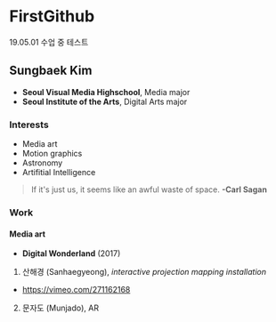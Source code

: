 # FirstGithub
19.05.01 수업 중 테스트

## Sungbaek Kim
 * **Seoul Visual Media Highschool**, Media major
 * **Seoul Institute of the Arts**, Digital Arts major

### Interests
 * Media art
 * Motion graphics
 * Astronomy
 * Artifitial Intelligence
 > If it's just us, it seems like an awful waste of space. **-Carl Sagan**


### Work
 #### Media art
 * **Digital Wonderland** (2017)
 1. 산해경 (Sanhaegyeong), *interactive projection mapping installation*
 * https://vimeo.com/271162168
 2. 문자도 (Munjado), AR

